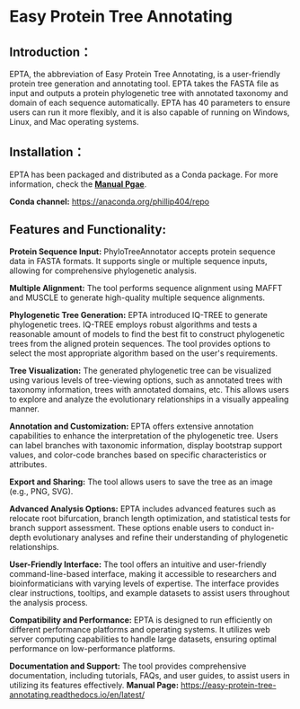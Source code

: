 # Easy Protein Tree Annotating

Introduction：
---------------

EPTA, the abbreviation of Easy Protein Tree Annotating, is a user-friendly protein tree generation and annotating tool. EPTA takes the FASTA file as input and outputs a protein phylogenetic tree with annotated taxonomy and domain of each sequence automatically. EPTA has 40 parameters to ensure users can run it more flexibly, and it is also capable of running on Windows, Linux, and Mac operating systems.

Installation：
---------------
EPTA has been packaged and distributed as a Conda package. For more information, check the [**Manual Pgae**](https://easy-protein-tree-annotating.readthedocs.io/en/latest/download/download.html#install-epta).

**Conda channel:** https://anaconda.org/phillip404/repo


Features and Functionality:
---------------

**Protein Sequence Input:** PhyloTreeAnnotator accepts protein sequence data in FASTA formats. It supports single or multiple sequence inputs, allowing for comprehensive phylogenetic analysis.

**Multiple Alignment:** The tool performs sequence alignment using  MAFFT and MUSCLE to generate high-quality multiple sequence alignments.

**Phylogenetic Tree Generation:** EPTA introduced IQ-TREE to generate phylogenetic trees. IQ-TREE employs robust algorithms and tests a reasonable amount of models to find the best fit to construct phylogenetic trees from the aligned protein sequences. The tool provides options to select the most appropriate algorithm based on the user's requirements.

**Tree Visualization:** The generated phylogenetic tree can be visualized using various levels of tree-viewing options, such as annotated trees with taxonomy information, trees with annotated domains, etc. This allows users to explore and analyze the evolutionary relationships in a visually appealing manner.

**Annotation and Customization:** EPTA offers extensive annotation capabilities to enhance the interpretation of the phylogenetic tree. Users can label branches with taxonomic information, display bootstrap support values, and color-code branches based on specific characteristics or attributes.

**Export and Sharing:** The tool allows users to save the tree as an image (e.g., PNG, SVG).

**Advanced Analysis Options:** EPTA includes advanced features such as relocate root bifurcation, branch length optimization, and statistical tests for branch support assessment. These options enable users to conduct in-depth evolutionary analyses and refine their understanding of phylogenetic relationships.

**User-Friendly Interface:** The tool offers an intuitive and user-friendly command-line-based interface, making it accessible to researchers and bioinformaticians with varying levels of expertise. The interface provides clear instructions, tooltips, and example datasets to assist users throughout the analysis process.

**Compatibility and Performance:** EPTA is designed to run efficiently on different performance platforms and operating systems. It utilizes web server computing capabilities to handle large datasets, ensuring optimal performance on low-performance platforms.

**Documentation and Support:** The tool provides comprehensive documentation, including tutorials, FAQs, and user guides, to assist users in utilizing its features effectively. **Manual Page:** https://easy-protein-tree-annotating.readthedocs.io/en/latest/
